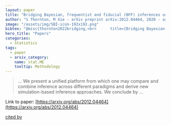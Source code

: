 ```yaml
---
layout: paper
title: "Bridging Bayesian, frequentist and fiducial (BFF) inferences using confidence distribution"
author: "S Thornton, M Xie - arXiv preprint arXiv:2012.04464, 2020 - arxiv.org"
image: "/assets/img/SBI-icon-192x192.png"
bibtex: "@misc{thornton2022bridging,<br>      title={Bridging Bayesian, frequentist and fiducial (BFF) inferences using confidence distribution}, <br>      author={Suzanne Thornton and Minge Xie},<br>      year={2022},<br>      eprint={2012.04464},<br>      archivePrefix={arXiv},<br>      primaryClass={stat.ME}<br>}"
hero_title: "Papers"
categories:
  - Statistics
tags:
  - paper
  - arxiv_category:
    name: stat.ME
    tooltip: Methodology
---
```

>… We present a unified platform from which one may compare and combine inference across different paradigms and derive new simulation-based inference approaches. We conclude by …

Link to paper: [https://arxiv.org/abs/2012.04464](https://arxiv.org/abs/2012.04464)

[cited by](https://scholar.google.com/scholar?cites=15579616023267106642&as_sdt=2005&sciodt=0,5&hl=en&num=20)
